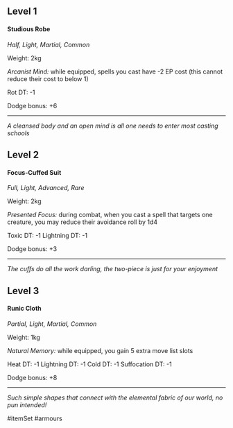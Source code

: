 ## Level 1
#### Studious Robe
*Half, Light, Martial, Common*

Weight: 2kg

*Arcanist Mind:* while equipped, spells you cast have -2 EP cost (this cannot reduce their cost to below 1)

Rot DT: -1

Dodge bonus: +6

---
*A cleansed body and an open mind is all one needs to enter most casting schools*

## Level 2
#### Focus-Cuffed Suit
*Full, Light, Advanced, Rare*

Weight: 2kg

*Presented Focus:* during combat, when you cast a spell that targets one creature, you may reduce their avoidance roll by 1d4

Toxic DT: -1
Lightning DT: -1

Dodge bonus: +3

---
*The cuffs do all the work darling, the two-piece is just for your enjoyment*

## Level 3
#### Runic Cloth
*Partial, Light, Martial, Common*

Weight: 1kg

*Natural Memory:* while equipped, you gain 5 extra move list slots

Heat DT: -1
Lightning DT: -1
Cold DT: -1
Suffocation DT: -1

Dodge bonus: +8

---
*Such simple shapes that connect with the elemental fabric of our world, no pun intended!*

#itemSet #armours